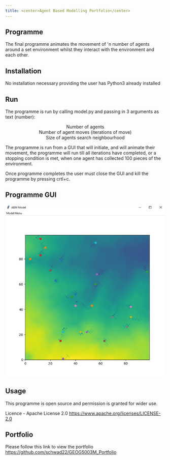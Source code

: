 ```yaml
---
title: <center>Agent Based Modelling Portfolio</center>
---
```

## Programme
The final programme animates the movement of 'n number of agents around a set environment whilst they interact with the environment and each other.

## Installation
No installation necessary providing the user has Python3 already installed

## Run
The programme is run by calling model.py and passing in 3 arguments as text (number):
	<center>Number of agents</center>
	<center>Number of agent moves (iterations of move)</center>
	<center>Size of agents search neighbourhood</center>
  
The programme is run from a GUI that will initiate, and will animate their movement, the programme will run till all iterations have completed,
or a stopping condition is met, when one agent has collected 100 pieces of the environment.

Once programme completes the user must close the GUI and kill the programme by pressing crtl+c.

## Programme GUI
![](.\images\Capture.png)

## Usage
This programme is open source and permission is granted for wider use.

Licence - Apache License 2.0 <https://www.apache.org/licenses/LICENSE-2.0>

## Portfolio
Please follow this link to view the portfolio <https://github.com/schwad22/GEOG5003M_Portfolio>
